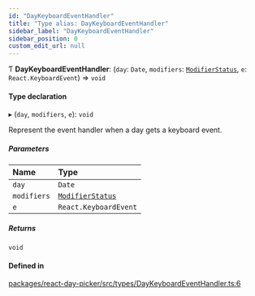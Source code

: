 ```yaml
---
id: "DayKeyboardEventHandler"
title: "Type alias: DayKeyboardEventHandler"
sidebar_label: "DayKeyboardEventHandler"
sidebar_position: 0
custom_edit_url: null
---
```


Ƭ **DayKeyboardEventHandler**: (`day`: `Date`, `modifiers`: [`ModifierStatus`](ModifierStatus), `e`: `React.KeyboardEvent`) => `void`

#### Type declaration

▸ (`day`, `modifiers`, `e`): `void`

Represent the event handler when a day gets a keyboard event.

##### Parameters

| Name | Type |
| :------ | :------ |
| `day` | `Date` |
| `modifiers` | [`ModifierStatus`](ModifierStatus) |
| `e` | `React.KeyboardEvent` |

##### Returns

`void`

#### Defined in

[packages/react-day-picker/src/types/DayKeyboardEventHandler.ts:6](https://github.com/gpbl/react-day-picker/blob/b5db746c/packages/react-day-picker/src/types/DayKeyboardEventHandler.ts#L6)
